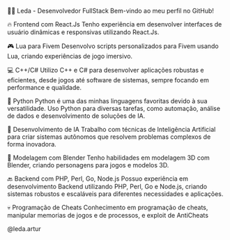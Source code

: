👩‍💻 Leda - Desenvolvedor FullStack
Bem-vindo ao meu perfil no GitHub!

🔥 Frontend com React.Js
Tenho experiência em desenvolver interfaces de usuário dinâmicas e responsivas utilizando React.Js.

🎮 Lua para Fivem
Desenvolvo scripts personalizados para Fivem usando Lua, criando experiências de jogo imersivo.

💻 C++/C#
Utilizo C++ e C# para desenvolver aplicações robustas e eficientes, desde jogos até software de sistemas, sempre focando em performance e qualidade.

🐍 Python
Python é uma das minhas linguagens favoritas devido à sua versatilidade. Uso Python para diversas tarefas, como automação, análise de dados e desenvolvimento de soluções de IA.

🤖 Desenvolvimento de IA
Trabalho com técnicas de Inteligência Artificial para criar sistemas autônomos que resolvem problemas complexos de forma inovadora.

🎨 Modelagem com Blender
Tenho habilidades em modelagem 3D com Blender, criando personagens para jogos e modelos 3D.

🔙 Backend com PHP, Perl, Go, Node.js
Possuo experiência em desenvolvimento Backend utilizando PHP, Perl, Go e Node.js, criando sistemas robustos e escaláveis para diferentes necessidades e aplicações.

💀 Programação de Cheats
Conhecimento em programação de cheats, manipular memorias de jogos e de processos, e exploit de AntiCheats

@leda.artur
